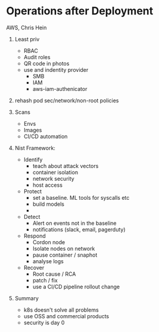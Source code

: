 # Operations after Deployment
AWS, Chris Hein

1. Least priv
    * RBAC
    * Audit roles
    * QR code in photos
    * use and indentity provider
      * SMB
      * IAM
      * aws-iam-authenicator
2. rehash pod sec/network/non-root policies
3. Scans
    * Envs
    * Images
    * CI/CD automation
4. Nist Framework:
    * Identify
      * teach about attack vectors
      * container isolation
      * network security
      * host access
    * Protect
      * set a baseline. ML tools for syscalls etc
      * build models
      * 
    * Detect
      * Alert on events not in the baseline
      * notifications (slack, email, pagerduty)
    * Respond
      * Cordon node
      * Isolate nodes on network
      * pause container / snaphot
      * analyse logs
    * Recover
      * Root cause / RCA
      * patch / fix
      * use a CI/CD pipeline rollout change

5. Summary
    * k8s doesn't solve all problems
    * use OSS and commercial products
    * security is day 0

